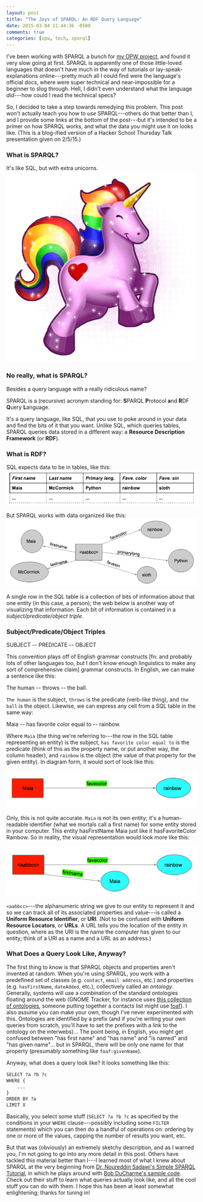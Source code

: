 ```yaml
---
layout: post
title: "The Joys of SPARQL: An RDF Query Language"
date: 2015-03-04 11:44:36 -0500
comments: true
categories: [opw, tech, sparql]
---
```

I've been working with SPARQL a bunch for [my OPW project](//git.gnome.org/browse/gnome-music), and found it very slow going at first. SPARQL is apparently one of those little-loved languages that doesn't have much in the way of tutorials or lay-speak-explanations online---pretty much all I could find were the language's official docs, where were super technical and near-impossible for a beginner to slog through. Hell, I didn't even understand what the language *did*---how could I read the technical specs?<!--more-->

So, I decided to take a step towards remedying this problem. This post won't actually teach you how to *use* SPARQL---others do that better than I, and I provide some links at the bottom of the post---but it's intended to be a primer on how SPARQL works, and what the data you might use it on looks like. (This is a blog-ified version of a Hacker School Thursday Talk presentation given on 2/5/15.)

### What is SPARQL?
It's like SQL, but with extra unicorns.
![Sparkly Unicorn](/images/sparkly_unicorn.gif)

### No really, what is SPARQL?
Besides a query language with a really ridiculous name?

SPARQL is a (recursive) acronym standing for: **S**PARQL **P**rotocol **a**nd **R**DF **Q**uery **L**anguage.

It's a query language, like SQL, that you use to poke around in your data and find the bits of it that you want. Unlike SQL, which queries tables, SPARQL queries data stored in a different way: a **Resource Description Framework** (or **RDF**).

### What is RDF?

SQL expects data to be in tables, like this:
![SQL Table](/images/sql_table.png)

But SPARQL works with data organized like this:
![RDF Web](/images/rdf_web.png)

A single row in the SQL table is a collection of bits of information about that one entity (in this case, a person); the web below is another way of visualizing that information. Each bit of information is contained in a *subject/predicate/object triple*.

### Subject/Predicate/Object Triples
<span class="red">SUBJECT</span> -- <span class="green">PREDICATE</span> -- <span class="cyan">OBJECT</span>

This convention plays off of English grammar constructs [fn: and probably lots of other languages too, but I don't know enough linguistics to make any sort of comprehensive claim] grammar constructs. In English, we can make a sentence like this:

<span class="red">The human</span> -- <span class="green">throws</span> -- <span class="cyan">the ball</span>.

`The human` is the subject, `throws` is the predicate (verb-like thing), and `the ball` is the object. Likewise, we can express any cell from a SQL table in the same way:

<span class="red">Maia</span> -- <span class="green">has favorite color equal to</span> -- <span class="cyan">rainbow</span>.

Where `Maia` (the thing we're referring to---the row in the SQL table representing an entity) is the subject, `has favorite color equal to` is the predicate (think of this as the property name, or put another way, the column header), and `rainbow` is the object (the value of that property for the given entity). In diagram form, it would sort of look like this:

![RDF in color #1](/images/colordiagram1.png)

Only, this is not quite accurate. `Maia` is not its own entity; it's a human-readable identifier (what we mortals call a first name) for some entity stored in your computer. This entity hasFirstName Maia just like it hasFavoriteColor Rainbow. So in reality, the visual representation would look more like this:

![RDF in color #2](/images/colordiagram2.png)

`<aabbcc>`---the alphanumeric string we give to our entity to represent it and so we can track all of its associated properties and value---is called a **Uniform Resource Identifier**, or **URI**. (Not to be confused with **Uniform Resource Locators**, or **URLs**. A URL tells you the location of the entity in question, where as the URI is the name the computer has given to our entity; think of a URI as a name and a URL as an address.)

### What Does a Query Look Like, Anyway?

The first thing to know is that SPARQL objects and properties aren't invented at random. When you're using SPARQL, you work with a predefined set of classes (e.g. `contact`, `email address`, etc.) and properties (e.g. `hasFirstName`, `dateAdded`, etc.), collectively called an *ontology*. Generally, systems will use a combination of the standard ontologies floating around the web (GNOME Tracker, for instance uses [this collection of ontologies](//developer.gnome.org/ontology/stable/index.html), someone putting together a contacts list might use [foaf](//xmlns.com/foaf/spec/)). I also assume you can make your own, though I've never experimented with this. Ontologies are identified by a prefix (and if you're writing your own queries from scratch, you'll have to set the prefixes with a link to the ontology on the interwebs)... The point being, in English, you might get confused between "has first name" and "has name" and "is named" and "has given name"... but in SPARQL, there will be only one name for that property (presumably something like `foaf:givenName`).

Anyway, what does a query look like? It looks something like this:

~~~SPARQL
SELECT ?a ?b ?c
WHERE {
    ...
}
ORDER BY ?a
LIMIT X
~~~

Basically, you select some stuff (`SELECT ?a ?b ?c` as specified by the conditions in your `WHERE` clause---possibly including some `FILTER` statements) which you can then do a handful of operations on: ordering by one or more of the values, capping the number of results you want, etc.

But that was (obviously) an extremely sketchy description, and as I warned you, I'm not going to go into any more detail in this post. Others have tackled this material better than I---I learned most of what I knew about SPARQL at the very beginning from [Dr. Noureddin Sadawi's Simple SPARQL Tutorial](//www.youtube.com/watch?v=r7N7s1yejFQ&list=PLea0WJq13cnA6k4B6Tr1ljj2nleUl9dZt), in which he plays around with [Bob DuCharme's sample code](//learningsparql.com/2ndeditionexamples/index.html). Check out their stuff to learn what queries actually look like, and all the cool stuff you can do with them. I hope this has been at least somewhat enlightening; thanks for tuning in!
